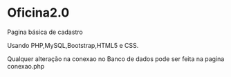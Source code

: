 # Oficina2.0
Pagina básica de cadastro

Usando PHP,MySQL,Bootstrap,HTML5 e CSS.

Qualquer alteração na conexao no Banco de dados pode ser feita na pagina conexao.php
